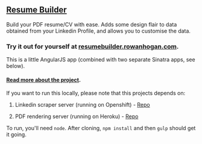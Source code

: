 
[Resume Builder](http://resumebuilder.rowanhogan.com)
-----------------------------------------------------

Build your PDF resume/CV with ease. Adds some design flair to data obtained from your Linkedin Profile, and allows you to customise the data.

### Try it out for yourself at [resumebuilder.rowanhogan.com](http://resumebuilder.rowanhogan.com).

This is a little AngularJS app (combined with two separate Sinatra apps, see below).

#### [Read more about the project](http://rowanhogan.com/articles/pdf-resume-builder/).


If you want to run this locally, please note that this projects depends on:
1. Linkedin scraper server (running on Openshift) - [Repo](https://github.com/rowanhogan/scraper_server)

2. PDF rendering server (running on Heroku) - [Repo](https://github.com/rowanhogan/pdf_renderer)


To run, you'll need `node`. After cloning, `npm install` and then `gulp` should get it going.
